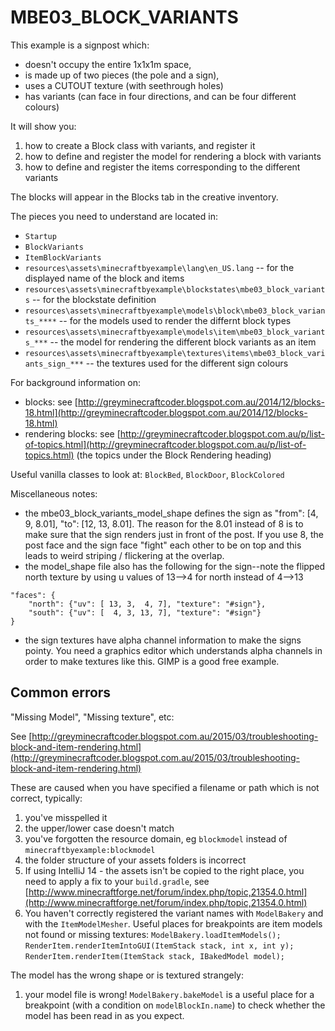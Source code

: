 # MBE03_BLOCK_VARIANTS

This example is a signpost which:

* doesn't occupy the entire 1x1x1m space,
* is made up of two pieces (the pole and a sign),
* uses a CUTOUT texture (with seethrough holes)
* has variants (can face in four directions, and can be four different colours)

It will show you:

1. how to create a Block class with variants, and register it
1. how to define and register the model for rendering a block with variants
1. how to define and register the items corresponding to the different variants

The blocks will appear in the Blocks tab in the creative inventory.

The pieces you need to understand are located in:

* `Startup`
* `BlockVariants`
* `ItemBlockVariants`
* `resources\assets\minecraftbyexample\lang\en_US.lang` -- for the displayed name of the block and items
* `resources\assets\minecraftbyexample\blockstates\mbe03_block_variants` -- for the blockstate definition
* `resources\assets\minecraftbyexample\models\block\mbe03_block_variants_****` -- for the models used to render the differnt block types
* `resources\assets\minecraftbyexample\models\item\mbe03_block_variants_***` -- the model for rendering the different block variants as an item
* `resources\assets\minecraftbyexample\textures\items\mbe03_block_variants_sign_***` -- the textures used for the different sign colours

For background information on:

* blocks: see [http://greyminecraftcoder.blogspot.com.au/2014/12/blocks-18.html](http://greyminecraftcoder.blogspot.com.au/2014/12/blocks-18.html)
* rendering blocks: see [http://greyminecraftcoder.blogspot.com.au/p/list-of-topics.html](http://greyminecraftcoder.blogspot.com.au/p/list-of-topics.html) (the topics under the Block Rendering heading)

Useful vanilla classes to look at: `BlockBed`, `BlockDoor`, `BlockColored`

Miscellaneous notes:

* the mbe03_block_variants_model_shape defines the sign as "from": [4, 9, 8.01], "to": [12, 13, 8.01]. The reason for the 8.01 instead of 8 is to make sure that the sign renders just in front of the post. If you use 8, the post face and the sign face "fight" each other to be on top and this leads to weird striping / flickering at the overlap.
* the model_shape file also has the following for the sign--note the flipped north texture by using u values of 13-->4 for north instead of 4-->13
```
"faces": {
    "north": {"uv": [ 13, 3,  4, 7], "texture": "#sign"},
    "south": {"uv": [  4, 3, 13, 7], "texture": "#sign"}
}
```
* the sign textures have alpha channel information to make the signs pointy. You need a graphics editor which understands alpha channels in order to make textures like this. GIMP is a good free example.


## Common errors

"Missing Model", "Missing texture", etc:

See [http://greyminecraftcoder.blogspot.com.au/2015/03/troubleshooting-block-and-item-rendering.html](http://greyminecraftcoder.blogspot.com.au/2015/03/troubleshooting-block-and-item-rendering.html)

These are caused when you have specified a filename or path which is not correct, typically:

1. you've misspelled it
1. the upper/lower case doesn't match
1. you've forgotten the resource domain, eg `blockmodel` instead of `minecraftbyexample:blockmodel`
1. the folder structure of your assets folders is incorrect
1. If using IntelliJ 14 - the assets isn't be copied to the right place, you need to apply a fix to your `build.gradle`, see [http://www.minecraftforge.net/forum/index.php/topic,21354.0.html](http://www.minecraftforge.net/forum/index.php/topic,21354.0.html)
1. You haven't correctly registered the variant names with `ModelBakery` and with the `ItemModelMesher`.  Useful places for breakpoints are item models not found or missing textures:
    `ModelBakery.loadItemModels();`
    `RenderItem.renderItemIntoGUI(ItemStack stack, int x, int y);`
    `RenderItem.renderItem(ItemStack stack, IBakedModel model);`

The model has the wrong shape or is textured strangely:

1. your model file is wrong! `ModelBakery.bakeModel` is a useful place for a breakpoint (with a condition on `modelBlockIn.name`) to check whether the model has been read in as you expect.

